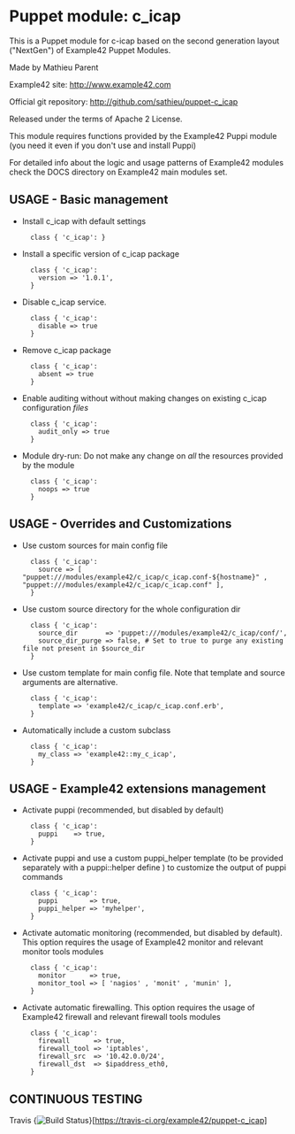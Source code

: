 # Puppet module: c_icap

This is a Puppet module for c-icap based on the second generation layout ("NextGen") of Example42 Puppet Modules.

Made by Mathieu Parent

Example42 site: http://www.example42.com

Official git repository: http://github.com/sathieu/puppet-c_icap

Released under the terms of Apache 2 License.

This module requires functions provided by the Example42 Puppi module (you need it even if you don't use and install Puppi)

For detailed info about the logic and usage patterns of Example42 modules check the DOCS directory on Example42 main modules set.


## USAGE - Basic management

* Install c_icap with default settings

        class { 'c_icap': }

* Install a specific version of c_icap package

        class { 'c_icap':
          version => '1.0.1',
        }

* Disable c_icap service.

        class { 'c_icap':
          disable => true
        }

* Remove c_icap package

        class { 'c_icap':
          absent => true
        }

* Enable auditing without without making changes on existing c_icap configuration *files*

        class { 'c_icap':
          audit_only => true
        }

* Module dry-run: Do not make any change on *all* the resources provided by the module

        class { 'c_icap':
          noops => true
        }


## USAGE - Overrides and Customizations
* Use custom sources for main config file 

        class { 'c_icap':
          source => [ "puppet:///modules/example42/c_icap/c_icap.conf-${hostname}" , "puppet:///modules/example42/c_icap/c_icap.conf" ], 
        }


* Use custom source directory for the whole configuration dir

        class { 'c_icap':
          source_dir       => 'puppet:///modules/example42/c_icap/conf/',
          source_dir_purge => false, # Set to true to purge any existing file not present in $source_dir
        }

* Use custom template for main config file. Note that template and source arguments are alternative. 

        class { 'c_icap':
          template => 'example42/c_icap/c_icap.conf.erb',
        }

* Automatically include a custom subclass

        class { 'c_icap':
          my_class => 'example42::my_c_icap',
        }


## USAGE - Example42 extensions management 
* Activate puppi (recommended, but disabled by default)

        class { 'c_icap':
          puppi    => true,
        }

* Activate puppi and use a custom puppi_helper template (to be provided separately with a puppi::helper define ) to customize the output of puppi commands 

        class { 'c_icap':
          puppi        => true,
          puppi_helper => 'myhelper', 
        }

* Activate automatic monitoring (recommended, but disabled by default). This option requires the usage of Example42 monitor and relevant monitor tools modules

        class { 'c_icap':
          monitor      => true,
          monitor_tool => [ 'nagios' , 'monit' , 'munin' ],
        }

* Activate automatic firewalling. This option requires the usage of Example42 firewall and relevant firewall tools modules

        class { 'c_icap':       
          firewall      => true,
          firewall_tool => 'iptables',
          firewall_src  => '10.42.0.0/24',
          firewall_dst  => $ipaddress_eth0,
        }


## CONTINUOUS TESTING

Travis {<img src="https://travis-ci.org/example42/puppet-c_icap.png?branch=master" alt="Build Status" />}[https://travis-ci.org/example42/puppet-c_icap]
